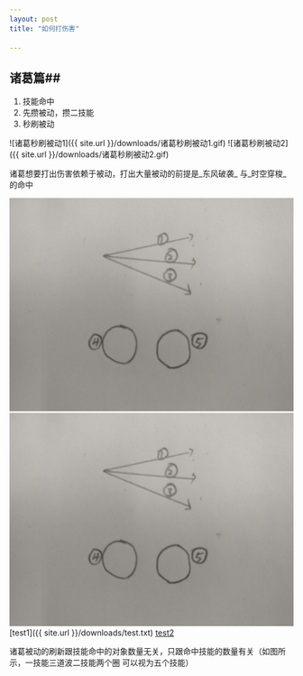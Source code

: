```yaml
---
layout: post
title: "如何打伤害"

---
```


## 诸葛篇##

1. 技能命中
2. 先攒被动，攒二技能
3. 秒刷被动

 ![诸葛秒刷被动1]({{ site.url }}/downloads/诸葛秒刷被动1.gif) ![诸葛秒刷被动2]({{ site.url }}/downloads/诸葛秒刷被动2.gif)

诸葛想要打出伤害依赖于被动，打出大量被动的前提是_东风破袭_ 与_时空穿梭_的命中

![诸葛一二技能示意图](/downloads/诸葛一二技能示意图.jpg)
![picture1](/downloads/1.jpg)
[test1]({{ site.url }}/downloads/test.txt)
[test2](/downloads/test.txt)

诸葛被动的刷新跟技能命中的对象数量无关，只跟命中技能的数量有关（如图所示，一技能三道波二技能两个圈 可以视为五个技能）

